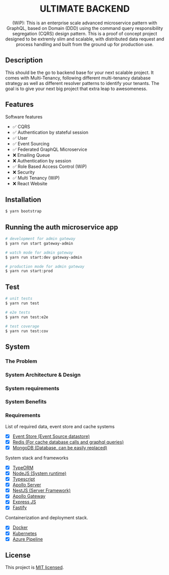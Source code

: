 <h1 align="center">
ULTIMATE BACKEND
</h1>
  
<p align="center">
  (WiP): This is an enterprise scale advanced microservice pattern with GraphQL, based on Domain  (DDD) using the command query responsibility segregation (CQRS) design pattern. This is a proof of concept project designed to be extremly slim and scalable, with distributed data request and process handling and built from the ground up for production use.
</p>
    <p align="center">
</p>

## Description
This should be the go to backend base for your next scalable project. It comes with Multi-Tenancy, following different multi-tenancy database strategy as well as different resolver patterns
to identify your tenants. The goal is to give your next big project that extra leap to awesomeness.

## Features
Software features

 * ✅ CQRS
 * ✅ Authentication by stateful session
 * ✅ User
 * ✅ Event Sourcing
 * ✅ Federated GraphQL Microservice
 * ❌ Emailing Queue
 * ❌ Authentication by session
 * ✅ Role Based Access Control (WiP)
 * ❌ Security
 * ✅ Multi Tenancy (WiP)
 * ❌ React Website
 
## Installation

```bash
$ yarn bootstrap
```

## Running the auth microservice app
```bash
# development for admin gateway
$ yarn run start gateway-admin

# watch mode for admin gateway
$ yarn run start:dev gateway-admin

# production mode for admin gateway
$ yarn run start:prod
```

## Test
```bash
# unit tests
$ yarn run test

# e2e tests
$ yarn run test:e2e

# test coverage
$ yarn run test:cov
```

## System

### The Problem

### System Architecture & Design

### System requirements

### System Benefits

### Requirements

List of required data, event store and cache systems
 - [x] [Event Store (Event Source datastore)](https://eventstore.org)
 - [x] [Redis (For cache database calls and graphql queries)](https://redis.io/)
 - [x] [MongoDB (Database, can be easily replaced)](https://www.mongodb.com/)

System stack and frameworks
 - [x] [TypeORM](https://typeorm.io)
 - [x] [NodeJS (System runtime)](https://nodejs.org)
 - [x] [Typescript](https://www.typescriptlang.org)
 - [x] [Apollo Server](https://www.apollographql.com/docs/apollo-server)
 - [x] [NestJS (Server Framework)](https://nestjs.com)
 - [x] [Apollo Gateway](https://www.apollographql.com/docs/apollo-server/federation/introduction)
 - [x] [Express JS](https://expressjs.com)
 - [x] [Fastify](https://www.fastify.io)

Containerization and deployment stack.
 - [x] [Docker](https://www.docker.com/)
 - [x] [Kubernetes](https://kubernetes.io/)
 - [x] [Azure Pipeline](https://azure.microsoft.com/en-us/services/devops/pipelines/)

## License

  This project is [MIT licensed](LICENSE).
